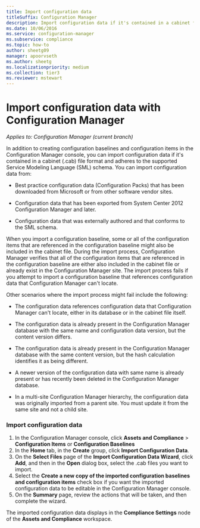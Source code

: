 ```yaml
---
title: Import configuration data
titleSuffix: Configuration Manager
description: Import configuration data if it's contained in a cabinet file format and adheres to the supported Service Modeling Language schema.
ms.date: 10/06/2016
ms.service: configuration-manager
ms.subservice: compliance
ms.topic: how-to
author: sheetg09
manager: apoorvseth
ms.author: sheetg
ms.localizationpriority: medium
ms.collection: tier3
ms.reviewer: mstewart
---
```

# Import configuration data with Configuration Manager

*Applies to: Configuration Manager (current branch)*

In addition to creating configuration baselines and configuration items in the Configuration Manager console, you can import configuration data if it's contained in a cabinet (.cab) file format and adheres to the supported Service Modeling Language (SML) schema. You can import configuration data from:

- Best practice configuration data (Configuration Packs) that has been downloaded from Microsoft or from other software vendor sites.

- Configuration data that has been exported from System Center 2012 Configuration Manager and later.

- Configuration data that was externally authored and that conforms to the SML schema.

When you import a configuration baseline, some or all of the configuration items that are referenced in the configuration baseline might also be included in the cabinet file. During the import process, Configuration Manager verifies that all of the configuration items that are referenced in the configuration baseline are either also included in the cabinet file or already exist in the Configuration Manager site. The import process fails if you attempt to import a configuration baseline that references configuration data that Configuration Manager can't locate.

Other scenarios where the import process might fail include the following:

-   The configuration data references configuration data that Configuration Manager can't locate, either in its database or in the cabinet file itself.

-   The configuration data is already present in the Configuration Manager database with the same name and configuration data version, but the content version differs.

-   The configuration data is already present in the Configuration Manager database with the same content version, but the hash calculation identifies it as being different.

-   A newer version of the configuration data with same name is already present or has recently been deleted in the Configuration Manager database.

-   In a multi-site Configuration Manager hierarchy, the configuration data was originally imported from a parent site. You must update it from the same site and not a child site.

### Import configuration data

1.  In the Configuration Manager console, click **Assets and Compliance** > **Configuration Items** or **Configuration Baselines**
2.  In the **Home** tab, in the **Create** group, click **Import Configuration Data**.
3.  On the **Select Files** page of the **Import Configuration Data Wizard**, click **Add**, and then in the **Open** dialog box, select the .cab files you want to import.
4.  Select the **Create a new copy of the imported configuration baselines and configuration items** check box if you want the imported configuration data to be editable in the Configuration Manager console.
5.  On the **Summary** page, review the actions that will be taken, and then complete the wizard.

The imported configuration data displays in the **Compliance Settings** node of the **Assets and Compliance** workspace.
